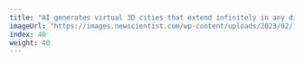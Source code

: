 ```yaml
---
title: "AI generates virtual 3D cities that extend infinitely in any direction"
imageUrl: "https://images.newscientist.com/wp-content/uploads/2023/02/13111830/SEI_143627573.jpg?width=600"
index: 40
weight: 40
---
```

